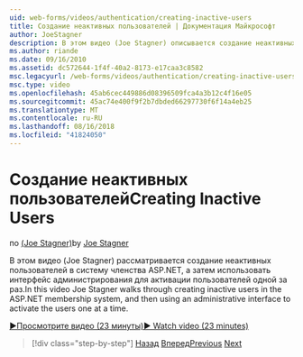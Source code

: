 ```yaml
---
uid: web-forms/videos/authentication/creating-inactive-users
title: Создание неактивных пользователей | Документация Майкрософт
author: JoeStagner
description: В этом видео (Joe Stagner) описывается создание неактивных пользователей в систему членства ASP.NET и затем с помощью интерфейса администрирования для активации пользователям единое...
ms.author: riande
ms.date: 09/16/2010
ms.assetid: dc572644-1f4f-40a2-8173-e17caa3c8582
msc.legacyurl: /web-forms/videos/authentication/creating-inactive-users
msc.type: video
ms.openlocfilehash: 45ab6cec449886d08396509fca4a3b12c4f16e05
ms.sourcegitcommit: 45ac74e400f9f2b7dbded66297730f6f14a4eb25
ms.translationtype: MT
ms.contentlocale: ru-RU
ms.lasthandoff: 08/16/2018
ms.locfileid: "41824050"
---
```

<a name="creating-inactive-users"></a><span data-ttu-id="bc569-103">Создание неактивных пользователей</span><span class="sxs-lookup"><span data-stu-id="bc569-103">Creating Inactive Users</span></span>
====================
<span data-ttu-id="bc569-104">по [(Joe Stagner)](https://github.com/JoeStagner)</span><span class="sxs-lookup"><span data-stu-id="bc569-104">by [Joe Stagner](https://github.com/JoeStagner)</span></span>

<span data-ttu-id="bc569-105">В этом видео (Joe Stagner) рассматривается создание неактивных пользователей в систему членства ASP.NET, а затем использовать интерфейс администрирования для активации пользователей одной за раз.</span><span class="sxs-lookup"><span data-stu-id="bc569-105">In this video Joe Stagner walks through creating inactive users in the ASP.NET membership system, and then using an administrative interface to activate the users one at a time.</span></span>

[<span data-ttu-id="bc569-106">&#9654;Просмотрите видео (23 минуты)</span><span class="sxs-lookup"><span data-stu-id="bc569-106">&#9654; Watch video (23 minutes)</span></span>](https://channel9.msdn.com/Blogs/ASP-NET-Site-Videos/creating-inactive-users)

> [!div class="step-by-step"]
> <span data-ttu-id="bc569-107">[Назад](simple-web-service-authentication.md)
> [Вперед](sql-injection-defense.md)</span><span class="sxs-lookup"><span data-stu-id="bc569-107">[Previous](simple-web-service-authentication.md)
[Next](sql-injection-defense.md)</span></span>
